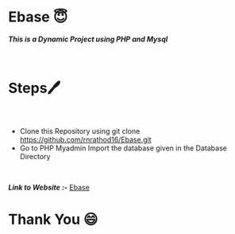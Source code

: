 # **Ebase** :innocent:

***This is a Dynamic Project using PHP and Mysql***

<br>

# Steps:pen:
<br>

- Clone this Repository using git clone https://github.com/rnrathod16/Ebase.git
- Go to PHP Myadmin Import the database given in the Database Directory

<br>

***Link to Website :-***
<a href="https://uniqueebase.000webhostapp.com/">Ebase</a>


# Thank You :smile:

